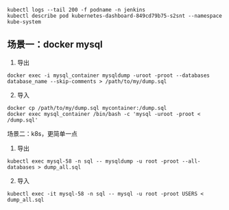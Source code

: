 



```
kubectl logs --tail 200 -f podname -n jenkins
kubectl describe pod kubernetes-dashboard-849cd79b75-s2snt --namespace kube-system
```



## 场景一：docker mysql

1. 导出

```text
docker exec -i mysql_container mysqldump -uroot -proot --databases database_name --skip-comments > /path/to/my/dump.sql
```

2. 导入

```text
docker cp /path/to/my/dump.sql mycontainer:/dump.sql
docker exec mysql_container /bin/bash -c 'mysql -uroot -proot < /dump.sql'
```

场景二：k8s，更简单一点

1. 导出

```text
kubectl exec mysql-58 -n sql -- mysqldump -u root -proot --all-databases > dump_all.sql
```

2. 导入

```text
kubectl exec -it mysql-58 -n sql -- mysql -u root -proot USERS < dump_all.sql
```





